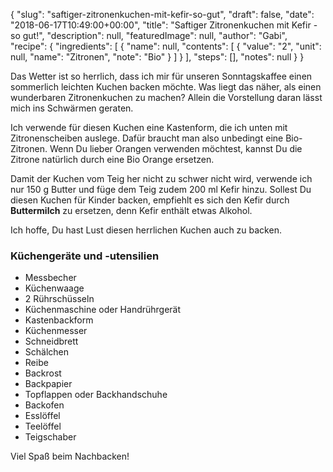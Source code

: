 {
    "slug": "saftiger-zitronenkuchen-mit-kefir-so-gut",
    "draft": false,
    "date": "2018-06-17T10:49:00+00:00",
    "title": "Saftiger Zitronenkuchen mit Kefir - so gut!",
    "description": null,
    "featuredImage": null,
    "author": "Gabi",
    "recipe": {
        "ingredients": [
            {
                "name": null,
                "contents": [
                    {
                        "value": "2",
                        "unit": null,
                        "name": "Zitronen",
                        "note": "Bio"
                    }
                ]
            }
        ],
        "steps": [],
        "notes": null
    }
}

Das Wetter ist so herrlich, dass ich mir für unseren Sonntagskaffee einen sommerlich leichten Kuchen backen möchte. Was liegt das näher, als einen wunderbaren Zitronenkuchen zu machen? Allein die Vorstellung daran lässt mich ins Schwärmen geraten.

Ich verwende für diesen Kuchen eine Kastenform, die ich unten mit Zitronenscheiben auslege. Dafür braucht man also unbedingt eine Bio-Zitronen. Wenn Du lieber Orangen verwenden möchtest, kannst Du die Zitrone natürlich durch eine Bio Orange ersetzen.

Damit der Kuchen vom Teig her nicht zu schwer nicht wird, verwende ich nur 150 g Butter und füge dem Teig zudem 200 ml  Kefir hinzu. Sollest Du diesen Kuchen für Kinder backen, empfiehlt es sich den Kefir durch **Buttermilch** zu ersetzen, denn Kefir enthält etwas Alkohol.

Ich hoffe, Du hast Lust diesen herrlichen Kuchen auch zu backen.

### Küchengeräte und -utensilien

- Messbecher
- Küchenwaage
- 2 Rührschüsseln
- Küchenmaschine oder Handrührgerät
- Kastenbackform
- Küchenmesser
- Schneidbrett
- Schälchen
- Reibe
- Backrost
- Backpapier
- Topflappen oder Backhandschuhe
- Backofen
- Esslöffel
- Teelöffel
- Teigschaber


Viel Spaß beim Nachbacken!